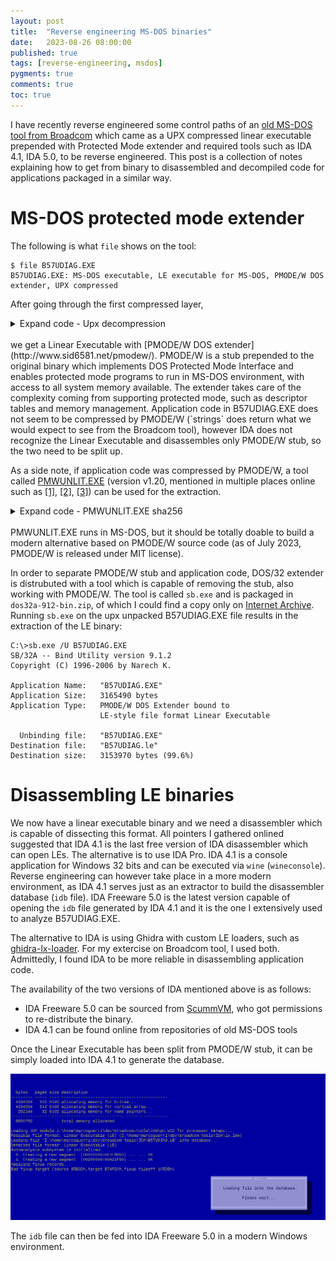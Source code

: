 ```yaml
---
layout: post
title:  "Reverse engineering MS-DOS binaries"
date:   2023-08-26 08:00:00
published: true
tags: [reverse-engineering, msdos]
pygments: true
comments: true
toc: true
---
```



I have recently reverse engineered some control paths of an [old MS-DOS tool from Broadcom](https://marcoguerri.github.io/reversing/msdos/2023/02/04/broadcom-pxe-write.html) which came
as a UPX compressed linear executable prepended with Protected Mode extender and required
tools such as IDA 4.1, IDA 5.0, to be reverse engineered. This post is a collection of notes
explaining how to get from binary to disassembled and decompiled code for applications packaged
in a similar way.

MS-DOS protected mode extender
=======
The following is what `file` shows on the tool:
```
$ file B57UDIAG.EXE 
B57UDIAG.EXE: MS-DOS executable, LE executable for MS-DOS, PMODE/W DOS extender, UPX compressed
```

After going through the first compressed layer,
<details> <summary>Expand code - Upx decompression</summary>
{% highlight shell %}
$ upx -d B57UDIAG.EXE 
                       Ultimate Packer for eXecutables
                          Copyright (C) 1996 - 2023
UPX 4.0.2       Markus Oberhumer, Laszlo Molnar & John Reiser   Jan 30th 2023

        File size         Ratio      Format      Name
   --------------------   ------   -----------   -----------
    800005 <-    243351   30.42%    watcom/le    B57UDIAG.EXE

Unpacked 1 file.
$ file B57UDIAG.EXE 
B57UDIAG.EXE: MS-DOS executable, LE executable for MS-DOS, PMODE/W DOS extender
{% endhighlight %}
</details>
<br>
we get a Linear Executable with [PMODE/W DOS extender](http://www.sid6581.net/pmodew/). PMODE/W is a stub
prepended to the original binary which implements DOS Protected Mode Interface and enables protected mode programs
to run in MS-DOS environment, with access to all system memory available. The extender takes care of the complexity 
coming from supporting protected mode, such as descriptor tables and memory management. Application code in B57UDIAG.EXE
does not seem to be compressed by PMODE/W (`strings` does return what we would expect to see from the Broadcom tool),
however IDA does not recognize the Linear Executable and disassembles only PMODE/W stub, so the two need
to be split up.

As a side note, if application code was compressed by PMODE/W, a tool called 
[PMWUNLIT.EXE](http://www.sid6581.net/pmodew/) (version v1.20, mentioned in multiple places online
such as [[1]](https://www.reddit.com/r/REGames/comments/ahykua/anyone_here_familiar_with_disassembling_msdos/), [[2]](https://github.com/urxp/drally/issues/3), [[3]](https://github.com/urxp/drally/issues/3)) can be used for the extraction.
<details> <summary>Expand code - PMWUNLIT.EXE sha256</summary>
{% highlight shell %}
sha256 of PMWUNLIT.EXE: dcbdaf0665b4d252620e0ff786a05e7c0ca9d9ee42986fe1d942ef0359db68be
{% endhighlight %}
</details>
<br>
PMWUNLIT.EXE runs in MS-DOS, but it should be totally doable to build a modern alternative
based on PMODE/W source code (as of July 2023, PMODE/W is released under MIT license).

In order to separate PMODE/W stub and application code, DOS/32 extender is distrubuted with a tool
which is capable of removing the stub, also working with PMODE/W. The tool is called `sb.exe` and
is packaged in `dos32a-912-bin.zip`, of which I could find a copy only on [Internet Archive](https://archive.org/details/dos32a-912-bin). Running `sb.exe` on the upx unpacked B57UDIAG.EXE file results
in the extraction of the LE binary:
```
C:\>sb.exe /U B57UDIAG.EXE
SB/32A -- Bind Utility version 9.1.2
Copyright (C) 1996-2006 by Narech K.

Application Name:   "B57UDIAG.EXE"
Application Size:   3165490 bytes
Application Type:   PMODE/W DOS Extender bound to
                    LE-style file format Linear Executable

  Unbinding file:   "B57UDIAG.EXE"
Destination file:   "B57UDIAG.le"
Destination size:   3153970 bytes (99.6%)
```

Disassembling LE binaries
=======
We now have a linear executable binary and we need a disassembler which is capable of dissecting this format.
All pointers I gathered onlined suggested that IDA 4.1 is the last free version of IDA disassembler which can
open LEs. The alternative is to use IDA Pro. IDA 4.1 is a console application for Windows 32 bits and can be 
executed via `wine` (`wineconsole`). Reverse engineering can however take place in a more modern environment, as IDA 4.1 
serves just as an extractor to build the disassembler database (`idb` file). IDA Freeware 5.0 is the latest version capable 
of opening the `idb` file generated by IDA 4.1 and it is the one I extensively used to analyze B57UDIAG.EXE.

The alternative to IDA is using Ghidra with custom LE loaders, such as [ghidra-lx-loader](https://github.com/oshogbo/ghidra-lx-loader).
For my extercise on Broadcom tool, I used both. Admittedly, I found IDA to be more reliable in
disassembling application code.

The availability of the two versions of IDA mentioned above is as follows:
* IDA Freeware 5.0 can be sourced from [ScummVM](https://www.scummvm.org/news/20180331/), who got 
permissions to re-distribute the binary.
* IDA 4.1 can be found online from repositories of old MS-DOS tools

Once the Linear Executable has been split from PMODE/W stub, it can be simply loaded into IDA 4.1 to generate the database.

<p align="center">
<a id="single_image" href="/img/dosreversing/ida4.1.png">
<img src="/img/dosreversing/ida4.1.png" alt=""/></a>
</p>

The `idb` file can then be fed into IDA Freeware 5.0 in a modern Windows environment.
